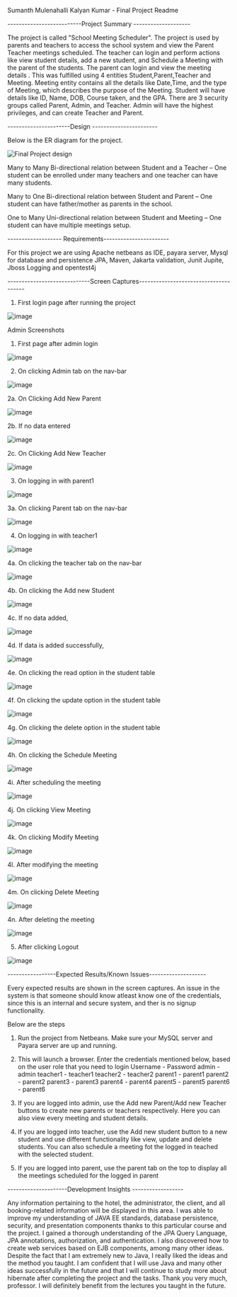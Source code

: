 Sumanth Mulenahalli Kalyan Kumar - Final Project Readme


--------------------------Project Summary -------------------- 

The project is called "School Meeting Scheduler". The project is used by parents and teachers to access the school
system and view the Parent Teacher meetings scheduled. The teacher can login and perform actions like view student details, add a new student, 
and Schedule a Meeting with the parent of the students. The parent can login and view the meeting details .
This was fulfilled using 4 entities Student,Parent,Teacher and Meeting. Meeting entity contains all the details like Date,Time, and the type 
of Meeting, which describes the purpose of the Meeting. Student will have details like ID, Name, DOB, Course taken, and the GPA.
There are 3 security groups called Parent, Admin, and Teacher. Admin will have the highest privileges, and can create Teacher and Parent.

----------------------Design -----------------------

Below is the ER diagram for the project. 

![Final Project design](https://user-images.githubusercontent.com/20844481/206887774-873bc3de-d804-4cc6-990b-11e9b13330d8.png)

Many to Many Bi-directional relation between Student and a Teacher – One student can be 
enrolled under many teachers and one teacher can have many students.

Many to One Bi-directional relation between Student and Parent – One student can have father/mother 
as parents in the school.

One to Many Uni-directional relation between Student and Meeting – One student can have 
multiple meetings setup.

------------------- Requirements-----------------------

For this project we are using Apache netbeans as IDE, payara server, Mysql for database and persistence JPA, Maven, Jakarta validation, 
Junit Jupite, Jboss Logging and opentest4j

-----------------------------Screen Captures--------------------------------------

1. First login page after running the project

![image](https://user-images.githubusercontent.com/20844481/206887565-2fb8e1a8-36d4-4066-8a42-724930763914.png)

Admin Screenshots

1. First page after admin login

![image](https://user-images.githubusercontent.com/20844481/206887597-6a2ce501-8421-48c3-b0de-902849bcf00d.png)

2. On clicking Admin tab on the nav-bar

![image](https://user-images.githubusercontent.com/20844481/206887610-10c9ae35-1731-451d-9d88-2da86ef71cf9.png)

2a. On Clicking Add New Parent

![image](https://user-images.githubusercontent.com/20844481/206887641-f252e50e-d4bd-4839-83f1-abece141d556.png)

2b. If no data entered

![image](https://user-images.githubusercontent.com/20844481/206887666-17e8b865-96e1-45dc-98ad-37450154d37e.png)


2c. On Clicking Add New Teacher

![image](https://user-images.githubusercontent.com/20844481/206887698-c94d2fdc-0a74-4acf-8558-f2bd0f60a284.png)


3. On logging in with parent1

![image](https://user-images.githubusercontent.com/20844481/206887737-b09892f5-d2fc-4b30-98b3-504909d17270.png)

3a. On clicking Parent tab on the nav-bar

![image](https://user-images.githubusercontent.com/20844481/206887752-8831bcbf-fec8-480a-9476-1302effbde46.png)


4. On logging in with teacher1

![image](https://user-images.githubusercontent.com/20844481/206887798-48ab5dd8-1557-4091-bc23-44e054685ba8.png)

4a. On clicking the teacher tab on the nav-bar

![image](https://user-images.githubusercontent.com/20844481/206887812-50988405-a700-4ed0-a24f-a92c87a36ee2.png)

4b. On clicking the Add new Student 

![image](https://user-images.githubusercontent.com/20844481/206887832-d43a3638-31eb-4899-a1a8-b082b6f9023e.png)

4c. If no data added, 

![image](https://user-images.githubusercontent.com/20844481/206887855-28ab8d2d-ebed-4db7-862f-2ad6acafa309.png)


4d. If data is added successfully, 

![image](https://user-images.githubusercontent.com/20844481/206887886-a61c637e-c927-4cdc-88da-f676296d9c7e.png)

4e. On clicking the read option in the student table

![image](https://user-images.githubusercontent.com/20844481/206887905-273e8b5c-3355-41bc-9572-ae589e395775.png)


4f. On clicking the update option in the student table

![image](https://user-images.githubusercontent.com/20844481/206887929-9e2e2136-d12c-470d-bef5-59549d81c62a.png)

4g. On clicking the delete option in the student table

![image](https://user-images.githubusercontent.com/20844481/206887951-a6eb24c1-0d88-4fe4-8c0d-96e5fdcd2d1f.png)

4h. On clicking the Schedule Meeting 

![image](https://user-images.githubusercontent.com/20844481/206887986-2cf89c15-b60c-4ec6-899f-624da08174b6.png)

4i. After scheduling the meeting

![image](https://user-images.githubusercontent.com/20844481/206888018-b096608a-83fa-4f73-8c32-6b5938b8f2a1.png)

4j. On clicking View Meeting

![image](https://user-images.githubusercontent.com/20844481/206888056-8119e424-ec36-491d-a08e-f63b2408fa3d.png)

4k. On clicking Modify Meeting

![image](https://user-images.githubusercontent.com/20844481/206888089-a888d910-5fed-4380-b15e-a439ebf88422.png)

4l. After modifying the meeting

![image](https://user-images.githubusercontent.com/20844481/206888116-fda36ed9-30fb-4798-9d8b-835bb135c472.png)

4m. On clicking Delete Meeting 

![image](https://user-images.githubusercontent.com/20844481/206888131-f3ffc3d7-1176-4cf8-8e5a-ae6eac5832cb.png)

4n. After deleting the meeting

![image](https://user-images.githubusercontent.com/20844481/206888145-d2b9842d-15a5-4295-bef6-cddf3ebc0fa4.png)

5. After clicking Logout

![image](https://user-images.githubusercontent.com/20844481/206888159-ccc3d060-b235-4a23-bb0b-e91f0b0683c9.png)


-----------------Expected Results/Known Issues--------------------

Every expected results are shown in the screen captures. An issue in the system is that someone should know atleast know one of the credentials, since this is an internal and secure system, and ther is no signup functionality.

Below are the steps 
1. Run the project from Netbeans. Make sure your MySQL server and Payara server are up and running.
2. This will launch a browser. Enter the credentials mentioned below, based on the user role that you need to login
      Username - Password
      admin - admin
      teacher1 - teacher1
      teacher2 - teacher2
      parent1 - parent1
      parent2 - parent2
      parent3 - parent3
      parent4 - parent4
      parent5 - parent5
      parent6 - parent6
 
3. If you are logged into admin, use the Add new Parent/Add new Teacher buttons to create new parents or teachers respectively. Here you can also view every meeting and student details.
4. If you are logged into teacher, use the Add new student button to a new student and use different functionality like view, update and delete students. You can also schedule a meeting fot the logged in teached with the selected student.
5. If you are logged into parent, use the parent tab on the top to display all the meetings scheduled for the logged in parent

---------------------Development Insights ------------------

Any information pertaining to the hotel, the administrator, the client, and all booking-related information will be displayed in this area.
I was able to improve my understanding of JAVA EE standards, database persistence, security, and presentation components thanks to this particular course and the project. I gained a thorough understanding of the JPA Query Language, JPA annotations, authorization, and authentication. I also discovered how to create web services based on EJB components, among many other ideas. Despite the fact that I am extremely new to Java, I really liked the ideas and the method you taught. I am confident that I will use Java and many other ideas successfully in the future and that I will continue to study more about hibernate after completing the project and the tasks.
Thank you very much, professor. I will definitely benefit from the lectures you taught in the future.



